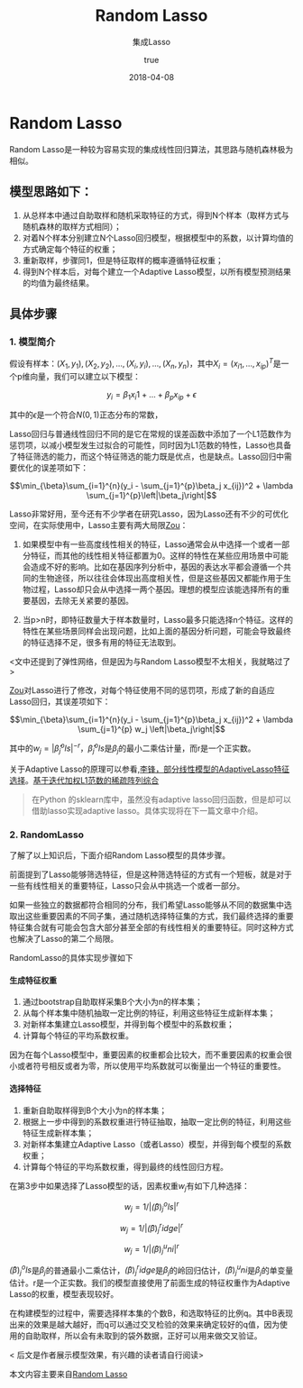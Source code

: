 ﻿---
title:      Random Lasso
subtitle:   集成Lasso
date:       2018-04-08
mathjax: true
author: 
  nick: dalalaa
  link: https://github.com/Arctanxy
tags:
    - 回归
    - 机器学习
---

# Random Lasso

Random Lasso是一种较为容易实现的集成线性回归算法，其思路与随机森林极为相似。

## 模型思路如下：

1. 从总样本中通过自助取样和随机采取特征的方式，得到N个样本（取样方式与随机森林的取样方式相同）；
2. 对着N个样本分别建立N个Lasso回归模型，根据模型中的系数，以计算均值的方式确定每个特征的权重；
3. 重新取样，步骤同1，但是特征取样的概率遵循特征权重；
4. 得到N个样本后，对每个建立一个Adaptive Lasso模型，以所有模型预测结果的均值为最终结果。


## 具体步骤

### 1. 模型简介

假设有样本：$(X_1,y_1),(X_2,y_2),...,(X_i,y_i),...,(X_n,y_n)$，其中$X_i = (x_{i1},...,x_{ip})^T$是一个p维向量，我们可以建立以下模型：

$$y_i = \beta_1 x_i1 + ... + \beta_p x_{ip} + \epsilon$$


其中的$\epsilon$是一个符合$N(0,1)$正态分布的常数，

Lasso回归与普通线性回归不同的是它在常规的误差函数中添加了一个L1范数作为惩罚项，以减小模型发生过拟合的可能性，同时因为L1范数的特性，Lasso也具备了特征筛选的能力，而这个特征筛选的能力既是优点，也是缺点。Lasso回归中需要优化的误差项如下：

$$\min_{\beta}\sum_{i=1}^{n}(y_i - \sum_{j=1}^{p}\beta_j x_{ij})^2 + \lambda \sum_{j=1}^{p}\left|\beta_j\right|$$

Lasso非常好用，至今还有不少学者在研究Lasso，因为Lasso还有不少的可优化空间，在实际使用中，Lasso主要有两大局限[Zou](https://mathscinet.ams.org/mathscinet-getitem?mr=2137327)：

1. 如果模型中有一些高度线性相关的特征，Lasso通常会从中选择一个或者一部分特征，而其他的线性相关特征都置为0。这样的特性在某些应用场景中可能会造成不好的影响。比如在基因序列分析中，基因的表达水平都会遵循一个共同的生物途径，所以往往会体现出高度相关性，但是这些基因又都能作用于生物过程，Lasso却只会从中选择一两个基因。理想的模型应该能选择所有的重要基因，去除无关紧要的基因。

2. 当p>n时，即特征数量大于样本数量时，Lasso最多只能选择n个特征。这样的特性在某些场景同样会出现问题，比如上面的基因分析问题，可能会导致最终的特征选择不足，很多有用的特征无法取到。


<文中还提到了弹性网络，但是因为与Random Lasso模型不太相关，我就略过了>


[Zou](https://mathscinet.ams.org/mathscinet-getitem?mr=2279469)对Lasso进行了修改，对每个特征使用不同的惩罚项，形成了新的自适应Lasso回归，其误差项如下：

$$\min_{\beta}\sum_{i=1}^{n}(y_i - \sum_{j=1}^{p}\beta_j x_{ij})^2 + \lambda \sum_{j=1}^{p} w_j \left|\beta_j\right|$$

其中的$w_j = \left| \hat{\beta}_j^ols \right|^{-r}$，$\hat{\beta}_j^ols$是$\beta_j$的最小二乘估计量，而r是一个正实数。

关于Adaptive Lasso的原理可以参看,[李锋，部分线性模型的AdaptiveLasso特征选择](http://www.oalib.com/paper/4762685#.Wslud_luYdU)。[基于迭代加权L1范数的稀疏阵列综合](https://wenku.baidu.com/view/436f16e8dd36a32d7275819f.html)


> 在Python 的sklearn库中，虽然没有adaptive lasso回归函数，但是却可以借助lasso实现adaptive lasso。具体实现将在下一篇文章中介绍。


### 2. RandomLasso

了解了以上知识后，下面介绍Random Lasso模型的具体步骤。

前面提到了Lasso能够筛选特征，但是这种筛选特征的方式有一个短板，就是对于一些有线性相关的重要特征，Lasso只会从中挑选一个或者一部分。

如果一些独立的数据都符合相同的分布，我们希望Lasso能够从不同的数据集中选取出这些重要因素的不同子集，通过随机选择特征集的方式，我们最终选择的重要特征集合就有可能会包含大部分甚至全部的有线性相关的重要特征。同时这种方式也解决了Lasso的第二个局限。

RandomLasso的具体实现步骤如下

#### 生成特征权重
1. 通过bootstrap自助取样采集B个大小为n的样本集；
2. 从每个样本集中随机抽取一定比例的特征，利用这些特征生成新样本集；
3. 对新样本集建立Lasso模型，并得到每个模型中的系数权重；
4. 计算每个特征的平均系数权重。

因为在每个Lasso模型中，重要因素的权重都会比较大，而不重要因素的权重会很小或者符号相反或者为零，所以使用平均系数就可以衡量出一个特征的重要性。

#### 选择特征
1. 重新自助取样得到B个大小为n的样本集；
2. 根据上一步中得到的系数权重进行特征抽取，抽取一定比例的特征，利用这些特征生成新样本集；
3. 对新样本集建立Adaptive Lasso（或者Lasso）模型，并得到每个模型的系数权重；
4. 计算每个特征的平均系数权重，得到最终的线性回归方程。

在第3步中如果选择了Lasso模型的话，因素权重$w_j$有如下几种选择：

$$w_j = 1/\left|\hat(\beta)_j^ols\right|^r$$

$$w_j = 1/\left|\hat(\beta)_j^ridge\right|^r$$

$$w_j = 1/\left|\hat(\beta)_j^uni\right|^r$$

$\hat(\beta)_j^ols$是$\beta_j$的普通最小二乘估计，$\hat(\beta)_j^ridge$是$\beta_j$的岭回归估计，$\hat(\beta)_j^uni$是$\beta_j$的单变量估计。r是一个正实数。我们的模型直接使用了前面生成的特征权重作为Adaptive Lasso的权重，模型表现较好。

在构建模型的过程中，需要选择样本集的个数B，和选取特征的比例q。其中B表现出来的效果是越大越好，而q可以通过交叉检验的效果来确定较好的q值，因为使用的自助取样，所以会有未取到的袋外数据，正好可以用来做交叉验证。

< 后文是作者展示模型效果，有兴趣的读者请自行阅读>


本文内容主要来自[Random Lasso](https://arxiv.org/pdf/1104.3398.pdf)